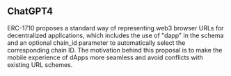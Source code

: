 ## ChatGPT4

ERC-1710 proposes a standard way of representing web3 browser URLs for decentralized applications, which includes the use of "dapp" in the schema and an optional chain_id parameter to automatically select the corresponding chain ID. The motivation behind this proposal is to make the mobile experience of dApps more seamless and avoid conflicts with existing URL schemes.
